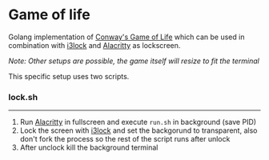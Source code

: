 # Game of life

Golang implementation of [Conway's Game of Life](https://en.wikipedia.org/wiki/Conway%27s_Game_of_Life) which can be used in combination with
[i3lock](https://github.com/i3/i3lock) and [Alacritty](https://github.com/alacritty/alacritty) as lockscreen.

*Note: Other setups are possible, the game itself will resize to fit the terminal*

This specific setup uses two scripts.

### lock.sh

---

1. Run [Alacritty](https://github.com/alacritty/alacritty) in fullscreen and execute `run.sh` in background (save PID)
2. Lock the screen with [i3lock](https://github.com/i3/i3lock) and set the backgorund to transparent, also don't fork the process
so the rest of the script runs after unlock
3. After unclock kill the background terminal

